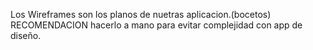 Los Wireframes son los planos de nuetras aplicacion.(bocetos) RECOMENDACION hacerlo a mano para evitar complejidad con app de diseño.
    
